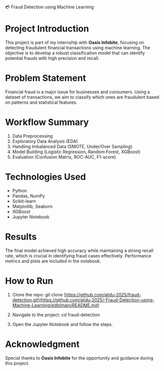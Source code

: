 💳 Fraud Detection using Machine Learning

# Project Introduction
This project is part of my internship with **Oasis Infobite**, focusing on detecting fraudulent financial transactions using machine learning. The objective is to develop a robust classification model that can identify potential frauds with high precision and recall.

# Problem Statement
Financial fraud is a major issue for businesses and consumers. Using a dataset of transactions, we aim to classify which ones are fraudulent based on patterns and statistical features.

# Workflow Summary
1. Data Preprocessing
2. Exploratory Data Analysis (EDA)
3. Handling Imbalanced Data (SMOTE, Under/Over Sampling)
4. Model Building (Logistic Regression, Random Forest, XGBoost)
5. Evaluation (Confusion Matrix, ROC-AUC, F1-score)

# Technologies Used
- Python
- Pandas, NumPy
- Scikit-learn
- Matplotlib, Seaborn
- XGBoost
- Jupyter Notebook
  
 # Results
 The final model achieved high accuracy while maintaining a strong recall rate, which is crucial in identifying fraud cases effectively. Performance metrics and plots are included in the notebook.

# How to Run
1. Clone the repo:
   git clone [https://github.com/alidu-2025/fraud-detection.git](https://github.com/alidu-2025/-Fraud-Detection-using-Machine-Learning/edit/main/README.md)

2. Navigate to the project:
   cd fraud-detection

3. Open the Jupyter Notebook and follow the steps.

# Acknowledgment
Special thanks to **Oasis Infobite** for the opportunity and guidance during this project.


